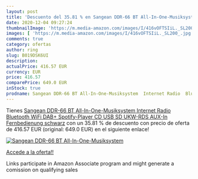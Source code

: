 ```yaml
---
layout: post
title: 'Descuento del 35.81 % en Sangean DDR-66 BT All-In-One-Musiksystem'
date: 2020-12-04 09:27:24
thumbnailImage: 'https://m.media-amazon.com/images/I/416vOFTSIiL._SL200_.jpg'
images: [ 'https://m.media-amazon.com/images/I/416vOFTSIiL._SL200_.jpg' ]
comments: true
category: ofertas
author: ring
slug: B019DSK6UI
description:
actualPrice: 416.57 EUR
currency: EUR
price: 416.57
comparePrice: 649.0 EUR
inStock: true
prodname: Sangean DDR-66 BT All-In-One-Musiksystem  Internet Radio  Bluetooth  WiFi  DAB+  Spotify-Player  CD  USB  SD  UKW-RDS  AUX-In  Fernbedienung  schwarz
---
```


Tienes [Sangean DDR-66 BT All-In-One-Musiksystem  Internet Radio  Bluetooth  WiFi  DAB+  Spotify-Player  CD  USB  SD  UKW-RDS  AUX-In  Fernbedienung  schwarz](https://www.amazon.de/dp/B019DSK6UI/?tag=tolees0ca-21) con un 35.81 % de descuento con precio de oferta de 416.57 EUR (original: 649.0 EUR) en el siguiente enlace!

[![Sangean DDR-66 BT All-In-One-Musiksystem](https://m.media-amazon.com/images/I/416vOFTSIiL._SL200_.jpg)](https://www.amazon.de/dp/B019DSK6UI/?tag=tolees0ca-21)

[Accede a la oferta!!](https://www.amazon.de/dp/B019DSK6UI/?tag=tolees0ca-21)

Links participate in Amazon Associate program and might generate a comission on qualifying sales


